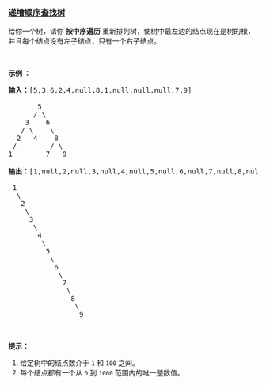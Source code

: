 ### [递增顺序查找树](https://leetcode-cn.com/problems/increasing-order-search-tree)

<p>给你一个树，请你 <strong>按中序遍历</strong> 重新排列树，使树中最左边的结点现在是树的根，并且每个结点没有左子结点，只有一个右子结点。</p>

<p>&nbsp;</p>

<p><strong>示例 ：</strong></p>

<pre><strong>输入：</strong>[5,3,6,2,4,null,8,1,null,null,null,7,9]

       5
      / \
    3    6
   / \    \
  2   4    8
&nbsp;/        / \ 
1        7   9

<strong>输出：</strong>[1,null,2,null,3,null,4,null,5,null,6,null,7,null,8,null,9]

 1
&nbsp; \
&nbsp;  2
&nbsp;   \
&nbsp;    3
&nbsp;     \
&nbsp;      4
&nbsp;       \
&nbsp;        5
&nbsp;         \
&nbsp;          6
&nbsp;           \
&nbsp;            7
&nbsp;             \
&nbsp;              8
&nbsp;               \
                 9  </pre>

<p>&nbsp;</p>

<p><strong>提示：</strong></p>

<ol>
	<li>给定树中的结点数介于 <code>1</code> 和&nbsp;<code>100</code> 之间。</li>
	<li>每个结点都有一个从 <code>0</code> 到 <code>1000</code> 范围内的唯一整数值。</li>
</ol>
